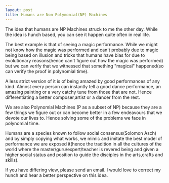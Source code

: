 ```yaml
---
layout: post
title: Humans are Non Polymonial(NP) Machines
---
```


The idea that humans are NP Machines struck to me the other day. While the idea is hunch based, you can see it happen quite often 
in real life.

The best example is that of seeing a magic performance. While we might not know how the magic was performed and can't probably due
to magic being based on illusion and tricks that humans have bias for due to evolutionary reasons(hence can't figure out how the magic
was performed) but we can verify that we witnessed that something "magical" happened(so can verify the proof in polynomial time).

A less strict version of it is of being amazed by good performances of any kind. Almost every person can instantly tell a good dance performance,
an amazing painting or a very catchy tune from those that are not. Hence differentiating a better composer,artist or a dancer from the
rest.

We are also Polynomial Machines (P as a subset of NP) because they are a few things we figure out or can become better in a few 
endeavours that we devote our lives to. Hence solving some of the problems we face in polynomial time.

Humans are a species known to follow social consensus(Solomon Asch) and by simply copying 
what works, we mimic and imitate the best model of performance we are exposed it(hence the tradition in all the cultures of the 
world where the master/guru/expert/teacher is revered being and given a higher social status and position to guide the disciples
in the arts,crafts and skills).

If you have differing view, please send an email. I would love to correct my hunch and hear a better perspective on this idea.





